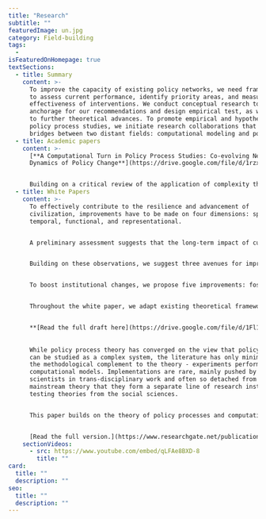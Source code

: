 ```yaml
---
title: "Research"
subtitle: ""
featuredImage: un.jpg
category: Field-building
tags:
  - 
isFeaturedOnHomepage: true
textSections:
  - title: Summary
    content: >-
      To improve the capacity of existing policy networks, we need frameworks
      to assess current performance, identify priority areas, and measure the
      effectiveness of interventions. We conduct conceptual research to provide
      anchorage for our recommendations and design empirical test, as well as 
      to further theoretical advances. To promote empirical and hypothesis-driven 
      policy process studies, we initiate research collaborations that build 
      bridges between two distant fields: computational modeling and policy process studies.
  - title: Academic papers
    content: >-
      [**A Computational Turn in Policy Process Studies: Co-evolving Network
      Dynamics of Policy Change**](https://drive.google.com/file/d/1rzxTj_ZGI27sRALHviiZblfE89Z6naJH/view)


      Building on a critical review of the application of complexity theory to policy process studies, we present and implement a baseline model of policy processes using the logic of co-evolving networks. Our model suggests that an actors’ influence depends on their environment and on exogenous events facilitating dialogue and consensus-building. Our results validate previous opinion dynamics models and generate novel patterns. Our discussion provides ground for further research and outlines the path for the field to achieve a computational turn.
  - title: White Papers
    content: >-
      To effectively contribute to the resilience and advancement of
      civilization, improvements have to be made on four dimensions: spatial,
      temporal, functional, and representational.


      A preliminary assessment suggests that the long-term impact of current policymaking institutions is, despite noteworthy contemporary achievements, limited by several factors: fragile and relatively underdeveloped means of global coordination; a lack of preparedness to anticipate, prevent or recover from potential global catastrophes; siloed structures incapable of coping with cross-cutting challenges; pervasive short-termism leading to negligence of future generations; and underdeveloped capacities for policy learning. 


      Building on these observations, we suggest three avenues for improving long-term institutional fit: representing future generations; embedding into policy agendas the prevention of global catastrophic risks, as well as the recovery and learning from inevitable shocks; and shifting popular narratives to focus on the creation of transgenerational global public goods and adaptive capabilities. 


      To boost institutional changes, we propose five improvements: fostering moral reflection; training systems thinking; improving the science-policy interface; training decision-making under uncertainty; and facilitating group deliberation. 


      Throughout the white paper, we adapt existing theoretical frameworks from systems, political, and decision science and synthesize relevant evidence. We aim to inspire future scholarship and equip policy practitioners with an overview of how to transform policymaking for the long term.


      **[Read the full draft here](https://drive.google.com/file/d/1Fl11Q_hiRIT8F9PC7FieTEr0wiiyJaxi/view).** We are now preparing an academic publication to formally introduce the concept into the literature
 
 
      While policy process theory has converged on the view that policymaking
      can be studied as a complex system, the literature has only minimally used
      the methodological complement to the theory - experiments performed with
      computational models. Implementations are rare, mainly pushed by computer
      scientists in trans-disciplinary work and often so detached from
      mainstream theory that they form a separate line of research instead of
      testing theories from the social sciences.


      This paper builds on the theory of policy processes and computational sciences to advance the computational turn of policy process studies. We examine how and why complexity science lends itself to study policymaking, propose a workflow to guide the creation of computational policy process models, describe the contours of a computational approach to policy process modeling and define goals for future research that follow from this computational turn.


      [Read the full version.](https://www.researchgate.net/publication/351114474_Computational_Policy_Process_Studies)
    sectionVideos:
      - src: https://www.youtube.com/embed/qLFAe8BXD-8
        title: ""
card:
  title: ""
  description: ""
seo:
  title: ""
  description: ""
---
```

